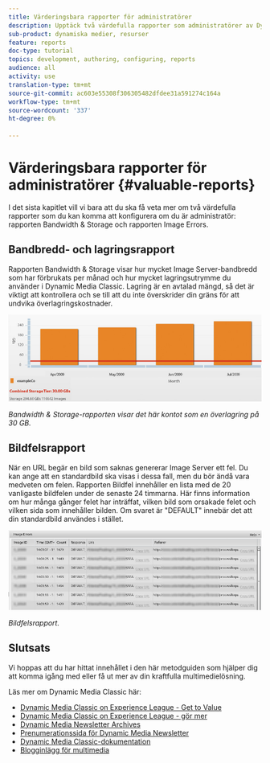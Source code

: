 ```yaml
---
title: Värderingsbara rapporter för administratörer
description: Upptäck två värdefulla rapporter som administratörer av Dynamic Media Classic bör överväga att konfigurera.
sub-product: dynamiska medier, resurser
feature: reports
doc-type: tutorial
topics: development, authoring, configuring, reports
audience: all
activity: use
translation-type: tm+mt
source-git-commit: ac603e55308f306305482dfdee31a591274c164a
workflow-type: tm+mt
source-wordcount: '337'
ht-degree: 0%

---
```



# Värderingsbara rapporter för administratörer {#valuable-reports}

I det sista kapitlet vill vi bara att du ska få veta mer om två värdefulla rapporter som du kan komma att konfigurera om du är administratör: rapporten Bandwidth &amp; Storage och rapporten Image Errors.

## Bandbredd- och lagringsrapport

Rapporten Bandwidth &amp; Storage visar hur mycket Image Server-bandbredd som har förbrukats per månad och hur mycket lagringsutrymme du använder i Dynamic Media Classic. Lagring är en avtalad mängd, så det är viktigt att kontrollera och se till att du inte överskrider din gräns för att undvika överlagringskostnader.

![bild](assets/valuable-reports/reports-1.jpg)

_Bandwidth &amp; Storage-rapporten visar det här kontot som en överlagring på 30 GB._

## Bildfelsrapport

När en URL begär en bild som saknas genererar Image Server ett fel. Du kan ange att en standardbild ska visas i dessa fall, men du bör ändå vara medveten om felen. Rapporten Bildfel innehåller en lista med de 20 vanligaste bildfelen under de senaste 24 timmarna. Här finns information om hur många gånger felet har inträffat, vilken bild som orsakade felet och vilken sida som innehåller bilden. Om svaret är &quot;DEFAULT&quot; innebär det att din standardbild användes i stället.

![bild](assets/valuable-reports/reports-2.jpg)

_Bildfelsrapport._

## Slutsats

Vi hoppas att du har hittat innehållet i den här metodguiden som hjälper dig att komma igång med eller få ut mer av din kraftfulla multimedielösning.

Läs mer om Dynamic Media Classic här:

- [Dynamic Media Classic on Experience League - Get to Value](https://guided.adobe.com/?launch=AEM-5a#recommended/solutions/experience-manager)
- [Dynamic Media Classic on Experience League - gör mer](https://guided.adobe.com/?launch=AEM-6a#recommended/solutions/experience-manager)
- [Dynamic Media Newsletter Archives](https://docs.adobe.com/content/help/en/dynamic-media-classic/using/dynamic-media-newsletter.html)
- [Prenumerationssida för Dynamic Media Newsletter](https://www.adobe.com/subscription/dynamic-media-newsletter.html)
- [Dynamic Media Classic-dokumentation](https://docs.adobe.com/content/help/en/dynamic-media-classic/using/home.html)
- [Blogginlägg för multimedia](https://theblog.adobe.com/tag/dynamic-media)
